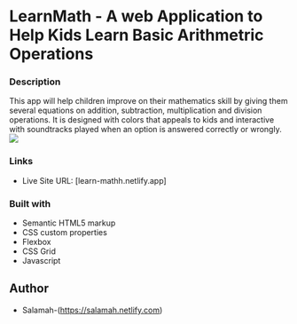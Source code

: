 # LearnMath - A web Application to Help Kids Learn Basic Arithmetric Operations
### Description
This app will help children improve on their mathematics skill by giving them several equations on addition, subtraction, multiplication and division operations. It is designed with colors that appeals to kids and interactive with soundtracks played when an option is answered correctly or wrongly.
![](./screenshot.jpg)
### Links


- Live Site URL: [learn-mathh.netlify.app]
### Built with

- Semantic HTML5 markup
- CSS custom properties
- Flexbox
- CSS Grid
- Javascript

## Author

- Salamah-(https://salamah.netlify.com)